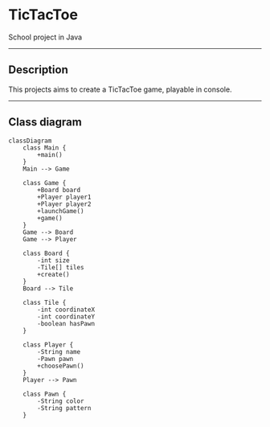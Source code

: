 # TicTacToe

School project in Java

---

## Description
This projects aims to create a TicTacToe game, playable in console.

---

## Class diagram

```mermaid
classDiagram
    class Main {
        +main()
    }
    Main --> Game

    class Game {
        +Board board
        +Player player1
        +Player player2
        +launchGame()
        +game()
    }
    Game --> Board
    Game --> Player

    class Board {
        -int size
        -Tile[] tiles
        +create()
    }
    Board --> Tile

    class Tile {
        -int coordinateX
        -int coordinateY
        -boolean hasPawn
    }

    class Player {
        -String name
        -Pawn pawn
        +choosePawn()
    }
    Player --> Pawn

    class Pawn {
        -String color
        -String pattern
    }
